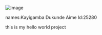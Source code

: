 ![image](https://github.com/kayigambaaime/hello_world/assets/172512829/92227f97-acb6-4b35-8bb6-b95f46879309)

names:Kayigamba Dukunde Aime
Id:25280

this is my hello world project
